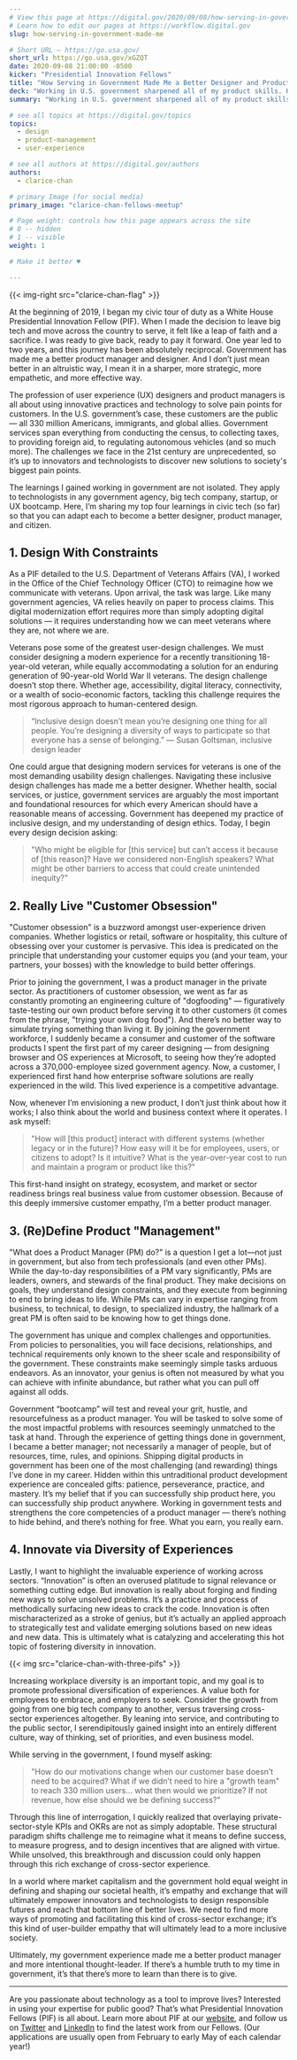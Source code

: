 ```yaml
---
# View this page at https://digital.gov/2020/09/08/how-serving-in-government-made-me
# Learn how to edit our pages at https://workflow.digital.gov
slug: how-serving-in-government-made-me

# Short URL — https://go.usa.gov/
short_url: https://go.usa.gov/xGZQT
date: 2020-09-08 21:00:00 -0500
kicker: "Presidential Innovation Fellows"
title: "How Serving in Government Made Me a Better Designer and Product Manager"
deck: "Working in U.S. government sharpened all of my product skills. Here are four practices that techies in any sector can use to build empathetic, effective products."
summary: "Working in U.S. government sharpened all of my product skills. Here are four practices that techies in any sector can use to build empathetic, effective products."

# see all topics at https://digital.gov/topics
topics: 
  - design
  - product-management
  - user-experience

# see all authors at https://digital.gov/authors
authors: 
  - clarice-chan

# primary Image (for social media)
primary_image: "clarice-chan-fellows-meetup"

# Page weight: controls how this page appears across the site
# 0 -- hidden
# 1 -- visible
weight: 1

# Make it better ♥

---
```


{{< img-right src="clarice-chan-flag" >}}

At the beginning of 2019, I began my civic tour of duty as a White House Presidential Innovation Fellow (PIF).  When I made the decision to leave big tech and move across the country to serve, it felt like a leap of faith and a sacrifice. I was ready to give back, ready to pay it forward. One year led to two years, and this journey has been absolutely reciprocal. Government has made me a better product manager and designer. And I don’t just mean better in an altruistic way, I mean it in a sharper, more strategic, more empathetic, and more effective way. 

The profession of user experience (UX) designers and product managers is all about using innovative practices and technology to solve pain points for customers. In the U.S. government’s case, these customers are the public — all 330 million Americans, immigrants, and global allies. Government services span everything from conducting the census, to collecting taxes, to providing foreign aid, to regulating autonomous vehicles (and so much more). The challenges we face in the 21st century are unprecedented, so it’s up to innovators and technologists to discover new solutions to society's biggest pain points. 

The learnings I gained working in government are not isolated. They apply to technologists in any government agency, big tech company, startup, or UX bootcamp. Here, I’m sharing my top four learnings in civic tech (so far) so that you can adapt each to become a better designer, product manager, and citizen. 

## 1. Design With Constraints 

As a PIF detailed to the U.S. Department of Veterans Affairs (VA), I worked in the Office of the Chief Technology Officer (CTO) to reimagine how we communicate with veterans. Upon arrival, the task was large. Like many government agencies, VA relies heavily on paper to process claims. This digital modernization effort requires more than simply adopting digital solutions — it requires understanding how we can meet veterans where they are, not where we are.

Veterans pose some of the greatest user-design challenges. We must consider designing a modern experience for a recently transitioning 18-year-old veteran, while equally accommodating a solution for an enduring generation of 90-year-old World War II veterans. The design challenge doesn’t stop there. Whether age, accessibility, digital literacy, connectivity, or a wealth of socio-economic factors, tackling this challenge requires the most rigorous approach to human-centered design. 

> “Inclusive design doesn’t mean you’re designing one thing for all people. You’re designing a diversity of ways to participate so that everyone has a sense of belonging.”
> — Susan Goltsman, inclusive design leader

One could argue that designing modern services for veterans is one of the most demanding usability design challenges. Navigating these inclusive design challenges has made me a better designer. Whether health, social services, or justice, government services are arguably the most important and foundational resources for which every American should have a reasonable means of accessing. Government has deepened my practice of inclusive design, and my understanding of design ethics. Today, I begin every design decision asking: 

> "Who might be eligible for [this service] but can’t access it because of [this reason]? Have we considered non-English speakers? What might be other barriers to access that could create unintended inequity?"

##  2. Really Live "Customer Obsession" 

"Customer obsession" is a buzzword amongst user-experience driven companies. Whether logistics or retail, software or hospitality, this culture of obsessing over your customer is pervasive. This idea is predicated on the principle that understanding your customer equips you (and your team, your partners, your bosses) with the knowledge to build better offerings.

Prior to joining the government, I was a product manager in the private sector. As practitioners of customer obsession, we went as far as constantly promoting an engineering culture of "dogfooding" — figuratively taste-testing our own product before serving it to other customers (it comes from the phrase, "trying your own dog food"). And there’s no better way to simulate trying something than living it. By joining the government workforce, I suddenly became a consumer and customer of the software products I spent the first part of my career designing — from designing browser and OS experiences at Microsoft, to seeing how they’re adopted across a 370,000-employee sized government agency. Now, a customer, I experienced first hand how enterprise software solutions are really experienced in the wild. This lived experience is a competitive advantage.

Now, whenever I’m envisioning a new product, I don’t just think about how it works; I also think about the world and business context where it operates. I ask myself:

> "How will [this product] interact with different systems (whether legacy or in the future)? How easy will it be for employees, users, or citizens to adopt? Is it intuitive? What is the year-over-year cost to run and maintain a program or product like this?"

This first-hand insight on strategy, ecosystem, and market or sector readiness brings real business value from customer obsession. Because of this deeply immersive customer empathy, I’m a better product manager. 

## 3. (Re)Define Product "Management"

"What does a Product Manager (PM) do?" is a question I get a lot—not just in government, but also from tech professionals (and even other PMs). While the day-to-day responsibilities of a PM vary significantly, PMs are leaders, owners, and stewards of the final product. They make decisions on goals, they understand design constraints, and they execute from beginning to end to bring ideas to life. While PMs can vary in expertise ranging from business, to technical, to design, to specialized industry, the hallmark of a great PM is often said to be knowing how to get things done. 

The government has unique and complex challenges and opportunities. From policies to personalities, you will face decisions, relationships, and technical requirements only known to the sheer scale and responsibility of the government. These constraints make seemingly simple tasks arduous endeavors. As an innovator, your genius is often not measured by what you can achieve with infinite abundance, but rather what you can pull off against all odds. 

Government “bootcamp” will test and reveal your grit, hustle, and resourcefulness as a product manager. You will be tasked to solve some of the most impactful problems with resources seemingly unmatched to the task at hand. Through the experience of getting things done in government, I became a better manager; not necessarily a manager of people, but of resources, time, rules, and opinions. Shipping digital products in government has been one of the most challenging (and rewarding) things I’ve done in my career. Hidden within this untraditional product development experience are concealed gifts: patience, perseverance, practice, and mastery. It’s my belief that if you can successfully ship product here, you can successfully ship product anywhere. Working in government tests and strengthens the core competencies of a product manager — there’s nothing to hide behind, and there’s nothing for free. What you earn, you really earn.

## 4. Innovate via Diversity of Experiences

Lastly, I want to highlight the invaluable experience of working across sectors. “Innovation” is often an overused platitude to signal relevance or something cutting edge. But innovation is really about forging and finding new ways to solve unsolved problems. It’s a practice and process of methodically surfacing new ideas to crack the code. Innovation is often mischaracterized as a stroke of genius, but it’s actually an applied approach to strategically test and validate emerging solutions based on new ideas and new data. This is ultimately what is catalyzing and accelerating this hot topic of fostering diversity in innovation. 

{{< img src="clarice-chan-with-three-pifs" >}}

Increasing workplace diversity is an important topic, and my goal is to promote professional diversification of experiences. A value both for employees to embrace, and employers to seek. Consider the growth from going from one big tech company to another, versus traversing cross-sector experiences altogether. By leaning into service, and contributing to the public sector, I serendipitously gained insight into an entirely different culture, way of thinking, set of priorities, and even business model. 

While serving in the government, I found myself asking: 

> "How do our motivations change when our customer base doesn’t need to be acquired? What if we didn’t need to hire a "growth team" to reach 330 million users… what then would we prioritize? If not revenue, how else should we be defining success?"

Through this line of interrogation, I quickly realized that overlaying private-sector-style KPIs and OKRs are not as simply adoptable. These structural paradigm shifts challenge me to reimagine what it means to define success, to measure progress, and to design incentives that are aligned with virtue. While unsolved, this breakthrough and discussion could only happen through this rich exchange of cross-sector experience. 

In a world where market capitalism and the government hold equal weight in defining and shaping our societal health, it’s empathy and exchange that will ultimately empower innovators and technologists to design responsible futures and reach that bottom line of better lives. We need to find more ways of promoting and facilitating this kind of cross-sector exchange; it’s this kind of user-builder empathy that will ultimately lead to a more inclusive society. 

Ultimately, my government experience made me a better product manager and more intentional thought-leader. If there’s a humble truth to my time in government, it’s that there’s more to learn than there is to give.

---

Are you passionate about technology as a tool to improve lives? Interested in using your expertise for public good? That’s what Presidential Innovation Fellows (PIF) is all about. Learn more about PIF at our [website](https://www.presidentialinnovationfellows.gov), and follow us on [Twitter](https://twitter.com/PIFgov) and [LinkedIn](https://www.linkedin.com/company/white-house-presidential-innovation-fellows/) to find the latest work from our Fellows. (Our applications are usually open from February to early May of each calendar year!)
